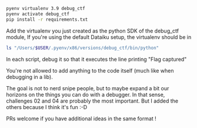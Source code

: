 ```bash
pyenv virtualenv 3.9 debug_ctf
pyenv activate debug_ctf
pip install -r requirements.txt
```
Add the virtualenv you just created as the python SDK of the debug_ctf module, 
If you're using the default Dataiku setup, the virtualenv should be in
```bash
ls "/Users/$USER/.pyenv/x86/versions/debug_ctf/bin/python"
```

In each script, debug it so that it executes the line printing "Flag captured"

You're not allowed to add anything to the code itself (much like when debugging in a lib).

The goal is not to nerd snipe people, but to maybe expand a bit our horizons on the things you can do with a debugger.
In that sense, challenges 02 and 04 are probably the most important. But I added the others because I think it's fun :-D 

PRs welcome if you have additional ideas in the same format !